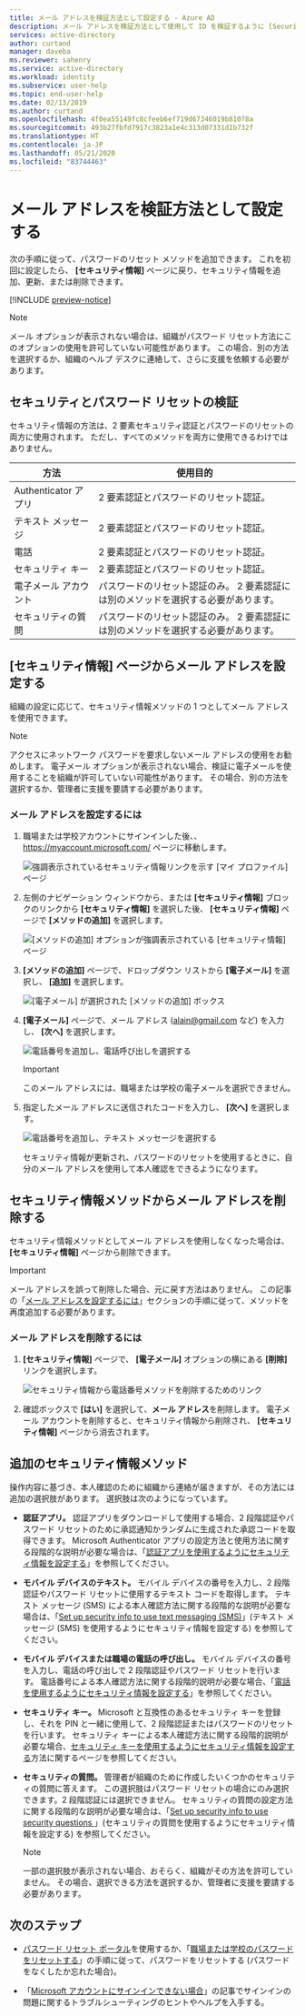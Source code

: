 ```yaml
---
title: メール アドレスを検証方法として設定する - Azure AD
description: メール アドレスを検証方法として使用して ID を検証するように [Security info (preview)] (セキュリティ情報 (プレビュー)) ページを設定する方法。
services: active-directory
author: curtand
manager: daveba
ms.reviewer: sahenry
ms.service: active-directory
ms.workload: identity
ms.subservice: user-help
ms.topic: end-user-help
ms.date: 02/13/2019
ms.author: curtand
ms.openlocfilehash: 4f0ea55149fc8cfeeb6ef719d67346019b81078a
ms.sourcegitcommit: 493b27fbfd7917c3823a1e4c313d07331d1b732f
ms.translationtype: HT
ms.contentlocale: ja-JP
ms.lasthandoff: 05/21/2020
ms.locfileid: "83744463"
---
```

# <a name="set-up-an-email-address-as-your-verification-method"></a>メール アドレスを検証方法として設定する

次の手順に従って、パスワードのリセット メソッドを追加できます。 これを初回に設定したら、 **[セキュリティ情報]** ページに戻り、セキュリティ情報を追加、更新、または削除できます。

[!INCLUDE [preview-notice](../../../includes/active-directory-end-user-preview-notice-security-info.md)]

>[!Note]
>メール オプションが表示されない場合は、組織がパスワード リセット方法にこのオプションの使用を許可していない可能性があります。 この場合、別の方法を選択するか、組織のヘルプ デスクに連絡して、さらに支援を依頼する必要があります。

## <a name="security-vs-password-reset-verification"></a>セキュリティとパスワード リセットの検証

セキュリティ情報の方法は、2 要素セキュリティ認証とパスワードのリセットの両方に使用されます。 ただし、すべてのメソッドを両方に使用できるわけではありません。

| 方法 | 使用目的 |
| ------ | -------- |
| Authenticator アプリ | 2 要素認証とパスワードのリセット認証。 |
| テキスト メッセージ | 2 要素認証とパスワードのリセット認証。 |
| 電話 | 2 要素認証とパスワードのリセット認証。 |
| セキュリティ キー | 2 要素認証とパスワードのリセット認証。 |
| 電子メール アカウント | パスワードのリセット認証のみ。 2 要素認証には別のメソッドを選択する必要があります。 |
| セキュリティの質問 | パスワードのリセット認証のみ。 2 要素認証には別のメソッドを選択する必要があります。 |

## <a name="set-up-your-email-address-from-the-security-info-page"></a>[セキュリティ情報] ページからメール アドレスを設定する

組織の設定に応じて、セキュリティ情報メソッドの 1 つとしてメール アドレスを使用できます。

>[!Note]
>アクセスにネットワーク パスワードを要求しないメール アドレスの使用をお勧めします。 電子メール オプションが表示されない場合、検証に電子メールを使用することを組織が許可していない可能性があります。 その場合、別の方法を選択するか、管理者に支援を要請する必要があります。

### <a name="to-set-up-your-email-address"></a>メール アドレスを設定するには

1. 職場または学校アカウントにサインインした後、、 https://myaccount.microsoft.com/ ページに移動します。

    ![強調表示されているセキュリティ情報リンクを示す [マイ プロファイル] ページ](media/security-info/securityinfo-myprofile-page.png)

2. 左側のナビゲーション ウィンドウから、または **[セキュリティ情報]** ブロックのリンクから **[セキュリティ情報]** を選択した後、 **[セキュリティ情報]** ページで **[メソッドの追加]** を選択します。

    ![[メソッドの追加] オプションが強調表示されている [セキュリティ情報] ページ](media/security-info/securityinfo-myprofile-addmethod-page.png)

3. **[メソッドの追加]** ページで、ドロップダウン リストから **[電子メール]** を選択し、 **[追加]** を選択します。

    ![[電子メール] が選択された [メソッドの追加] ボックス](media/security-info/securityinfo-myprofile-addemail.png)

4. **[電子メール]** ページで、メール アドレス (alain@gmail.com など) を入力し、 **[次へ]** を選択します。

    ![電話番号を追加し、電話呼び出しを選択する](media/security-info/securityinfo-myprofile-emailaddress.png)

    >[!Important]
    >このメール アドレスには、職場または学校の電子メールを選択できません。

5. 指定したメール アドレスに送信されたコードを入力し、 **[次へ]** を選択します。

    ![電話番号を追加し、テキスト メッセージを選択する](media/security-info/securityinfo-myprofile-emailcode.png)

    セキュリティ情報が更新され、パスワードのリセットを使用するときに、自分のメール アドレスを使用して本人確認をできるようになります。

## <a name="delete-your-email-address-from-your-security-info-methods"></a>セキュリティ情報メソッドからメール アドレスを削除する

セキュリティ情報メソッドとしてメール アドレスを使用しなくなった場合は、 **[セキュリティ情報]** ページから削除できます。

>[!Important]
>メール アドレスを誤って削除した場合、元に戻す方法はありません。 この記事の「[メール アドレスを設定するには](#set-up-your-email-address-from-the-security-info-page)」セクションの手順に従って、メソッドを再度追加する必要があります。

### <a name="to-delete-your-email-address"></a>メール アドレスを削除するには

1. **[セキュリティ情報]** ページで、 **[電子メール]** オプションの横にある **[削除]** リンクを選択します。

    ![セキュリティ情報から電話番号メソッドを削除するためのリンク](media/security-info/securityinfo-myprofile-emaildelete.png)

2. 確認ボックスで **[はい]** を選択して、**メール アドレス**を削除します。 電子メール アカウントを削除すると、セキュリティ情報から削除され、 **[セキュリティ情報]** ページから消去されます。

## <a name="additional-security-info-methods"></a>追加のセキュリティ情報メソッド

操作内容に基づき、本人確認のために組織から連絡が届きますが、その方法には追加の選択肢があります。 選択肢は次のようになっています。

- **認証アプリ。** 認証アプリをダウンロードして使用する場合、2 段階認証やパスワード リセットのために承認通知かランダムに生成された承認コードを取得できます。 Microsoft Authenticator アプリの設定方法と使用方法に関する段階的な説明が必要な場合は、「[認証アプリを使用するようにセキュリティ情報を設定する](security-info-setup-auth-app.md)」を参照してください。

- **モバイル デバイスのテキスト。** モバイル デバイスの番号を入力し、2 段階認証やパスワード リセットに使用するテキスト コードを取得します。 テキスト メッセージ (SMS) による本人確認方法に関する段階的な説明が必要な場合は、「[Set up security info to use text messaging (SMS)](security-info-setup-text-msg.md)」(テキスト メッセージ (SMS) を使用するようにセキュリティ情報を設定する) を参照してください。

- **モバイル デバイスまたは職場の電話の呼び出し。** モバイル デバイスの番号を入力し、電話の呼び出しで 2 段階認証やパスワード リセットを行います。 電話番号による本人確認方法に関する段階的説明が必要な場合、「[電話を使用するようにセキュリティ情報を設定する](security-info-setup-phone-number.md)」を参照してください。

- **セキュリティ キー。** Microsoft と互換性のあるセキュリティ キーを登録し、それを PIN と一緒に使用して、2 段階認証またはパスワードのリセットを行います。 セキュリティ キーによる本人確認方法に関する段階的説明が必要な場合、[セキュリティ キーを使用するようにセキュリティ情報を設定する](security-info-setup-security-key.md)方法に関するページを参照してください。

- **セキュリティの質問。** 管理者が組織のために作成したいくつかのセキュリティの質問に答えます。 この選択肢はパスワード リセットの場合にのみ選択できます。2 段階認証には選択できません。 セキュリティの質問の設定方法に関する段階的な説明が必要な場合は、「[Set up security info to use security questions ](security-info-setup-questions.md)」(セキュリティの質問を使用するようにセキュリティ情報を設定する) を参照してください。

    >[!Note]
    >一部の選択肢が表示されない場合、おそらく、組織がその方法を許可していません。 その場合、選択できる方法を選択するか、管理者に支援を要請する必要があります。

## <a name="next-steps"></a>次のステップ

- [パスワード リセット ポータル](https://passwordreset.microsoftonline.com/)を使用するか、「[職場または学校のパスワードをリセットする](active-directory-passwords-update-your-own-password.md)」の手順に従って、パスワードをリセットする (パスワードをなくしたか忘れた場合)。

- 「[Microsoft アカウントにサインインできない場合](https://support.microsoft.com/help/12429/microsoft-account-sign-in-cant)」の記事でサインインの問題に関するトラブルシューティングのヒントやヘルプを入手する。

